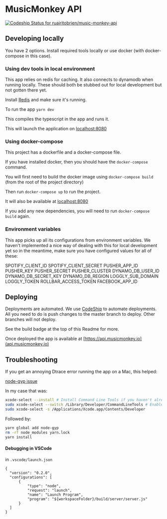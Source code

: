 # MusicMonkey API

[ ![Codeship Status for ruairitobrien/music-monkey-api](https://app.codeship.com/projects/a0accad0-27bb-0136-a7af-76568d97e0d2/status?branch=master)](https://app.codeship.com/projects/287091)

## Developing locally

You have 2 options. Install required tools locally or use docker (with docker-compose in this case).

### Using dev tools in local environment

This app relies on redis for caching. It also connects to dynamodb when running locally. These should both be stubbed out for local development but not gotten there yet.

Install [Redis](https://redis.io/) and make sure it's running.

To run the app `yarn dev`

This compiles the typescript in the app and runs it.

This will launch the application on [localhost:8080](http://localhost:8080)

### Using docker-compose

This project has a dockerfile and a docker-compose file.

If you have installed docker, then you should have the `docker-compose` command.

You will first need to build the docker image using `docker-compose build` (from the root of the project directory)

Then run `docker-compose up` to run the project.

It will also be available at [localhost:8080](http://localhost:8080)

If you add any new dependencies, you will need to run `docker-compose build` again.

### Environment variables

This app picks up all its configurations from environment variables. We haven't implemented a nice way of dealing with this for local development yet so in the meantime, make sure you have configured values for all of these:

SPOTIFY_CLIENT_ID
SPOTIFY_CLIENT_SECRET
PUSHER_APP_ID
PUSHER_KEY
PUSHER_SECRET
PUSHER_CLUSTER
DYNAMO_DB_USER_ID
DYNAMO_DB_SECRET_KEY
DYNAMO_DB_REGION
LOGGLY_SUB_DOMAIN
LOGGLY_TOKEN
ROLLBAR_ACCESS_TOKEN
FACEBOOK_APP_ID

## Deploying

Deployments are automated. We use [CodeShip](https://codeship.com/) to automate deployments. All you need to do is push changes to the master branch to deploy. Other branches will not deploy.

See the build badge at the top of this Readme for more.

Once deployed the app is available at [https://api.musicmonkey.io](api.musicmonkey.io)

## Troubleshooting

If you get an annoying Dtrace error running the app on a Mac, this helped:

[node-gyp issue](https://github.com/nodejs/node-gyp/issues/569)

In my case that was:

```bash
xcode-select --install # Install Command Line Tools if you haven't already.
sudo xcode-select --switch /Library/Developer/CommandLineTools # Enable command line tools
sudo xcode-select -s /Applications/Xcode.app/Contents/Developer
```

Followed by:

```bash
yarn global add node-gyp
rm -rf node_modules yarn.lock
yarn install
```

#### Debugging in VSCode

in `.vscode/launch.json`

```
{
  "version": "0.2.0",
  "configurations": [
      {
          "type": "node",
          "request": "launch",
          "name": "Launch Program",
          "program": "${workspaceFolder}/build/server/server.js"
      }
  ]
}
```
